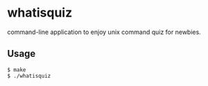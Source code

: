 # whatisquiz
command-line application to enjoy unix command quiz for newbies.

## Usage

    $ make
    $ ./whatisquiz
